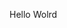 Hello Wolrd



























































































































































































































































































































































































































































































































































































































































































































































































































































































































































































































































































































































































































































































































































































































































































































































































































































































































































































































































































































































































































































































































































































































































































































































































































































































































































































































































































































































































































































































































































































































































































































































































































































































































































































































































































